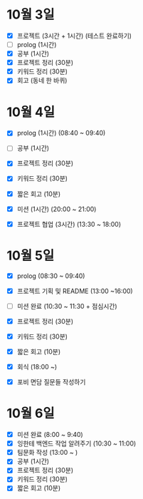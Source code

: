 # 10월 3일

- [x] 프로젝트 (3시간 + 1시간) (테스트 완료하기)
- [ ] prolog (1시간)
- [x] 공부 (1시간)
- [x] 프로젝트 정리 (30분)
- [x] 키워드 정리 (30분)
- [x] 회고 (동네 한 바퀴)

# 10월 4일

- [x] prolog (1시간) (08:40 ~ 09:40)
- [ ] 공부 (1시간)
- [x] 프로젝트 정리 (30분)
- [x] 키워드 정리 (30분)
- [x] 짧은 회고 (10분)
- [x] 미션 (1시간) (20:00 ~ 21:00)
- [x] 프로젝트 협업 (3시간) (13:30 ~ 18:00)


# 10월 5일

- [x] prolog (08:30 ~ 09:40)
- [x] 프로젝트 기획 및 README (13:00 ~16:00)
- [ ] 미션 완료 (10:30 ~ 11:30 + 점심시간)
- [x] 프로젝트 정리 (30분)
- [x] 키워드 정리 (30분)
- [x] 짧은 회고 (10분)
- [x] 회식 (18:00 ~)
- [x] 포비 면담 질문들 작성하기


# 10월 6일

- [x] 미션 완료 (8:00 ~ 9:40)
- [x] 잉한테 백엔드 작업 알려주기 (10:30 ~ 11:00)
- [x] 팀문화 작성 (13:00 ~ )
- [x] 공부 (1시간)
- [x] 프로젝트 정리 (30분)
- [x] 키워드 정리 (30분)
- [x] 짧은 회고 (10분)
